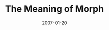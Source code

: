 ---
layout: message
category: message
series: "Morph"
title: "The Meaning of Morph"
date: 2007-01-20
message_id: 35
---